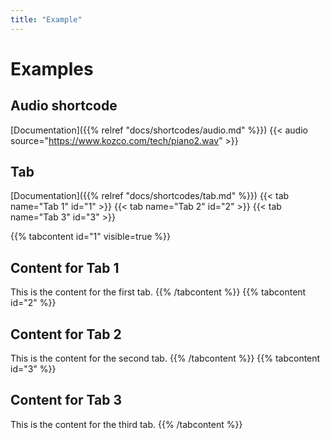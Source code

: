 ```yaml
---
title: "Example"
---
```

# Examples
## Audio shortcode
[Documentation]({{% relref "docs/shortcodes/audio.md" %}})
{{< audio source="https://www.kozco.com/tech/piano2.wav" >}}

## Tab
[Documentation]({{% relref "docs/shortcodes/tab.md" %}})
{{< tab name="Tab 1" id="1" >}}
{{< tab name="Tab 2" id="2" >}}
{{< tab name="Tab 3" id="3" >}}

{{% tabcontent id="1" visible=true %}}
## Content for Tab 1
This is the content for the first tab.
{{% /tabcontent %}}
{{% tabcontent id="2" %}}
## Content for Tab 2
This is the content for the second tab.
{{% /tabcontent %}}
{{% tabcontent id="3" %}}
## Content for Tab 3
This is the content for the third tab.
{{% /tabcontent %}}